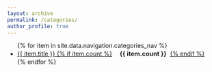 ```yaml
---
layout: archive
permalink: /categories/
author_profile: true
---
```


<style>
.btn-badge {
  display:inline-block;
  margin-left:0.6rem;
  padding:0.12rem 0.5rem;
  border-radius:999px;
  font-weight:700;
  font-size:0.9rem;
  background: rgba(255,255,255,0.12);
  color: inherit;
}
</style>

<div class="categories-page">
  <ul class="category-list">
    {% for item in site.data.navigation.categories_nav %}
      <li class="category-item">
        <a class="btn btn--primary" href="{{ item.url | relative_url }}">
          {{ item.title }}
          {% if item.count %}<span class="btn-badge">{{ item.count }}</span>{% endif %}
        </a>
      </li>
    {% endfor %}
  </ul>
</div>
